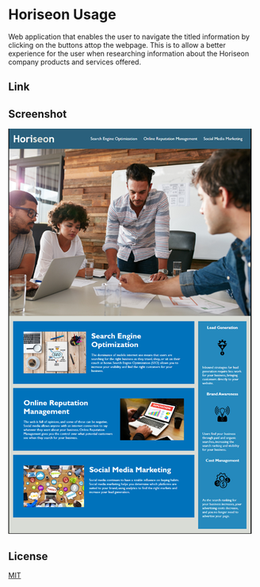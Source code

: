 # Horiseon Usage
Web application that enables the user to navigate the titled information by clicking on the buttons attop the webpage. 
This is to allow a better experience for the user when researching information about the Horiseon company products and services offered.

## Link

## Screenshot
![Alt text](image.png)

## License
[MIT](https://choosealicense.com/licenses/mit/)